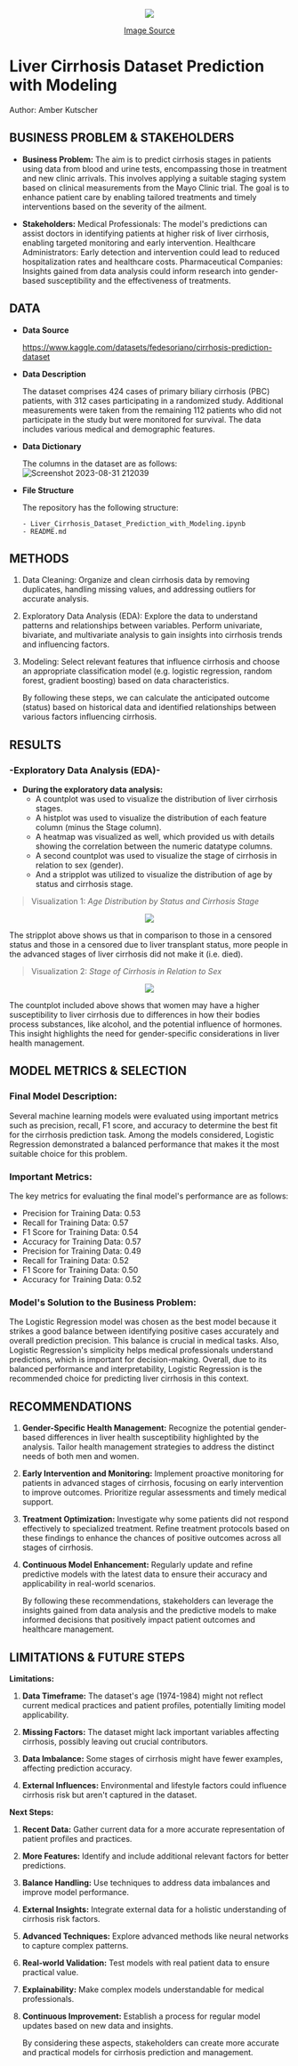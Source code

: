 <p align = "center"> 
  <img src = "https://github.com/A-Kutscher/Liver-Cirrhosis-Dataset-Prediction-with-Modeling/assets/135680202/7b3cc38a-fdcb-4c3c-9c9c-9d7cd5f07310">
</p>
<p align = "center"> <a href="https://news.llu.edu/health-wellness/three-hidden-signs-you-may-have-liver-damage">Image Source</a></center> </p>

# **Liver Cirrhosis Dataset Prediction with Modeling**
Author: Amber Kutscher

## **BUSINESS PROBLEM & STAKEHOLDERS**
- **Business Problem:** 
The aim is to predict cirrhosis stages in patients using data from blood and urine tests, encompassing those in treatment and new clinic arrivals. This involves applying a suitable staging system based on clinical measurements from the Mayo Clinic trial. The goal is to enhance patient care by enabling tailored treatments and timely interventions based on the severity of the ailment.

- **Stakeholders:**
Medical Professionals: The model's predictions can assist doctors in identifying patients at higher risk of liver cirrhosis, enabling targeted monitoring and early intervention.
Healthcare Administrators: Early detection and intervention could lead to reduced hospitalization rates and healthcare costs.
Pharmaceutical Companies: Insights gained from data analysis could inform research into gender-based susceptibility and the effectiveness of treatments.

## **DATA**
- **Data Source**

    https://www.kaggle.com/datasets/fedesoriano/cirrhosis-prediction-dataset

- **Data Description**

    The dataset comprises 424 cases of primary biliary cirrhosis (PBC) patients, with 312 cases participating in a randomized study. Additional measurements were taken from the remaining 112 patients who did not participate in the study but were monitored for survival. The data includes various medical and demographic features.
    
- **Data Dictionary**

    The columns in the dataset are as follows:
    ![Screenshot 2023-08-31 212039](https://github.com/A-Kutscher/Project-2/assets/135680202/f773681c-c2ca-473d-af88-2aa0ef5c3f6e)

- **File Structure**

    The repository has the following structure:
    ```
    - Liver_Cirrhosis_Dataset_Prediction_with_Modeling.ipynb
    - README.md
    ```

## **METHODS**

1. Data Cleaning:
Organize and clean cirrhosis data by removing duplicates, handling missing values, and addressing outliers for accurate analysis.

2. Exploratory Data Analysis (EDA):
Explore the data to understand patterns and relationships between variables. Perform univariate, bivariate, and multivariate analysis to gain insights into cirrhosis trends and influencing factors.

3. Modeling:
Select relevant features that influence cirrhosis and choose an appropriate classification model (e.g. logistic regression, random forest, gradient boosting) based on data characteristics.

    By following these steps, we can calculate the anticipated outcome (status) based on historical data and identified relationships between various factors influencing cirrhosis.

## **RESULTS**

### -Exploratory Data Analysis (EDA)-

- **During the exploratory data analysis:**
  - A countplot was used to visualize the distribution of liver cirrhosis stages. 
  - A histplot was used to visualize the distribution of each feature column (minus the Stage column). 
  - A heatmap was visualized as well, which provided us with details showing the correlation between the numeric datatype columns.
  - A second countplot was used to visualize the stage of cirrhosis in relation to sex (gender).
  - And a stripplot was utilized to visualize the distribution of age by status and cirrhosis stage.
  
> Visualization 1: *Age Distribution by Status and Cirrhosis Stage* 
<p align = "center"> 
  <img src = "https://github.com/A-Kutscher/Project-2/assets/135680202/1c2009b4-bef0-401a-a4f7-3f00a484d183">

  The stripplot above shows us that in comparison to those in a censored status and those in a censored due to liver transplant status, more people in the advanced stages of liver cirrhosis did not make it (i.e. died).

> Visualization 2: *Stage of Cirrhosis in Relation to Sex* 
<p align = "center">
  <img src = "https://github.com/A-Kutscher/Project-2/assets/135680202/9c6eae73-41e7-4c65-9f45-af24def655c9">
</p>

  The countplot included above shows that women may have a higher susceptibility to liver cirrhosis due to differences in how their bodies process substances, like alcohol, and the potential influence of hormones. This insight highlights the need for gender-specific considerations in liver health management. 

## **MODEL METRICS & SELECTION**

### Final Model Description:

Several machine learning models were evaluated using important metrics such as precision, recall, F1 score, and accuracy to determine the best fit for the cirrhosis prediction task. Among the models considered, Logistic Regression demonstrated a balanced performance that makes it the most suitable choice for this problem.

### Important Metrics:

The key metrics for evaluating the final model's performance are as follows:
  - Precision for Training Data: 0.53
  - Recall for Training Data: 0.57
  - F1 Score for Training Data: 0.54
  - Accuracy for Training Data: 0.57
  - Precision for Training Data: 0.49
  - Recall for Training Data: 0.52
  - F1 Score for Training Data: 0.50
  - Accuracy for Training Data: 0.52

### Model's Solution to the Business Problem:

The Logistic Regression model was chosen as the best model because it strikes a good balance between identifying positive cases accurately and overall prediction precision. This balance is crucial in medical tasks. Also, Logistic Regression's simplicity helps medical professionals understand predictions, which is important for decision-making. Overall, due to its balanced performance and interpretability, Logistic Regression is the recommended choice for predicting liver cirrhosis in this context.

## **RECOMMENDATIONS**

1. **Gender-Specific Health Management:** Recognize the potential gender-based differences in liver health susceptibility highlighted by the analysis. Tailor health management strategies to address the distinct needs of both men and women.
2. **Early Intervention and Monitoring:** Implement proactive monitoring for patients in advanced stages of cirrhosis, focusing on early intervention to improve outcomes. Prioritize regular assessments and timely medical support.
3. **Treatment Optimization:** Investigate why some patients did not respond effectively to specialized treatment. Refine treatment protocols based on these findings to enhance the chances of positive outcomes across all stages of cirrhosis.
4. **Continuous Model Enhancement:** Regularly update and refine predictive models with the latest data to ensure their accuracy and applicability in real-world scenarios.

   By following these recommendations, stakeholders can leverage the insights gained from data analysis and the predictive models to make informed decisions that positively impact patient outcomes and healthcare management.

## **LIMITATIONS & FUTURE STEPS**

**Limitations:**

1. **Data Timeframe:** The dataset's age (1974-1984) might not reflect current medical practices and patient profiles, potentially limiting model applicability.

2. **Missing Factors:** The dataset might lack important variables affecting cirrhosis, possibly leaving out crucial contributors.

3. **Data Imbalance:** Some stages of cirrhosis might have fewer examples, affecting prediction accuracy.

4. **External Influences:** Environmental and lifestyle factors could influence cirrhosis risk but aren't captured in the dataset.

**Next Steps:**

1. **Recent Data:** Gather current data for a more accurate representation of patient profiles and practices.

2. **More Features:** Identify and include additional relevant factors for better predictions.

3. **Balance Handling:** Use techniques to address data imbalances and improve model performance.

4. **External Insights:** Integrate external data for a holistic understanding of cirrhosis risk factors.

5. **Advanced Techniques:** Explore advanced methods like neural networks to capture complex patterns.

6. **Real-world Validation:** Test models with real patient data to ensure practical value.

7. **Explainability:** Make complex models understandable for medical professionals.

8. **Continuous Improvement:** Establish a process for regular model updates based on new data and insights.

    By considering these aspects, stakeholders can create more accurate and practical models for cirrhosis prediction and management.
